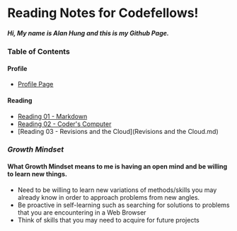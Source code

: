 # Reading Notes for Codefellows!
##### Hi, My name is Alan Hung and this is my Github Page.

### **Table of Contents**
#### **Profile**
* [Profile Page](https://github.com/AlanYHung)
#### **Reading**
* [Reading 01 - Markdown](markdown.md)
* [Reading 02 - Coder's Computer](Coder's_Computer.md)
* [Reading 03 - Revisions and the Cloud](Revisions and the Cloud.md)



### *Growth Mindset*

#### What Growth Mindset means to me is having an open mind and be willing to learn new things.
* Need to be willing to learn new variations of methods/skills you may already know in order to approach problems from new angles.
* Be proactive in self-learning such as searching for solutions to problems that you are encountering in a Web Browser
* Think of skills that you may need to acquire for future projects
